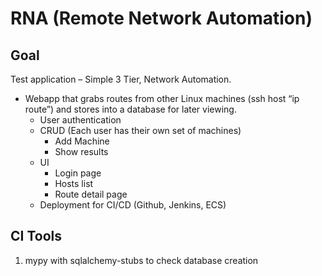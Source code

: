 # RNA (Remote Network Automation)

## Goal

Test application – Simple 3 Tier, Network Automation.

+ Webapp that grabs routes from other Linux machines (ssh host “ip route”) and stores into a database for later viewing.
    + User authentication
    + CRUD (Each user has their own set of machines)
        + Add Machine
        + Show results
    + UI
        + Login page
        + Hosts list
        + Route detail page
    + Deployment for CI/CD (Github, Jenkins, ECS)

## CI Tools

1. mypy with sqlalchemy-stubs to check database creation
